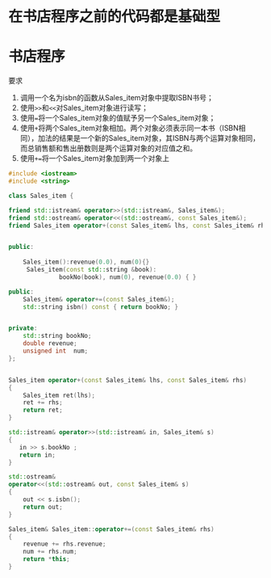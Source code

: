 在书店程序之前的代码都是基础型
========================================

# 书店程序
要求
1. 调用一个名为isbn的函数从Sales_item对象中提取ISBN书号；
2. 使用`>>`和`<<`对Sales_item对象进行读写；
3. 使用`=`将一个Sales_item对象的值赋予另一个Sales_item对象；
4. 使用`+`将两个Sales_item对象相加。两个对象必须表示同一本书（ISBN相同），加法的结果是一个新的Sales_item对象，其ISBN与两个运算对象相同，而总销售额和售出册数则是两个运算对象的对应值之和。
5. 使用`+=`将一个Sales_item对象加到两一个对象上
```C++
#include <iostream>
#include <string>

class Sales_item {

friend std::istream& operator>>(std::istream&, Sales_item&);
friend std::ostream& operator<<(std::ostream&, const Sales_item&);
friend Sales_item operator+(const Sales_item& lhs, const Sales_item& rhs);


public:
   
	Sales_item():revenue(0.0), num(0){}
	 Sales_item(const std::string &book):
              bookNo(book), num(0), revenue(0.0) { }

public:
    Sales_item& operator+=(const Sales_item&);
    std::string isbn() const { return bookNo; }


private:
    std::string bookNo;
	double revenue;
	unsigned int  num;
};


Sales_item operator+(const Sales_item& lhs, const Sales_item& rhs) 
{
    Sales_item ret(lhs);  
    ret += rhs;           
    return ret;           
}

std::istream& operator>>(std::istream& in, Sales_item& s)
{
   in >> s.bookNo ;
   return in;
}

std::ostream& 
operator<<(std::ostream& out, const Sales_item& s)
{
    out << s.isbn();
    return out;
}

Sales_item& Sales_item::operator+=(const Sales_item& rhs)
{
	revenue += rhs.revenue;
	num += rhs.num;
	return *this;
}
```

